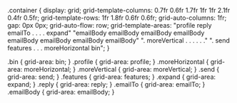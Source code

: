 <div class="container">
  <div class="bin"></div>
  <div class="profile"></div>
  <div class="moreHorizontal"></div>
  <div class="moreVertical"></div>
  <div class="send"></div>
  <div class="features"></div>
  <div class="expand"></div>
  <div class="reply"></div>
  <div class="emailTo"></div>
  <div class="emailBody"></div>
</div>

.container { display: grid;
grid-template-columns: 0.7fr 0.6fr 1.7fr 1fr 1fr 2.1fr 0.4fr 0.5fr;
grid-template-rows: 1fr 1.8fr 0.6fr 0.6fr;
grid-auto-columns: 1fr;
gap: 0px 0px;
grid-auto-flow: row;
grid-template-areas:
"profile reply emailTo . . . . expand"
"emailBody emailBody emailBody emailBody emailBody emailBody emailBody emailBody"
". moreVertical . . . . . ."
". send features . . . moreHorizontal bin";
}

.bin { grid-area: bin; }
.profile { grid-area: profile; }
.moreHorizontal { grid-area: moreHorizontal; }
.moreVertical { grid-area: moreVertical; }
.send { grid-area: send; }
.features { grid-area: features; }
.expand { grid-area: expand; }
.reply { grid-area: reply; }
.emailTo { grid-area: emailTo; }
.emailBody { grid-area: emailBody; }
